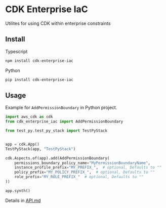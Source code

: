 <!--
Copyright Amazon.com, Inc. or its affiliates. All Rights Reserved.
SPDX-License-Identifier: Apache-2.0
-->

# CDK Enterprise IaC

Utilites for using CDK within enterprise constraints

## Install

Typescript

```zsh
npm install cdk-enterprise-iac
```

Python

```zsh
pip install cdk-enterprise-iac
```

## Usage

Example for `AddPermissionBoundary` in Python project.

```python
import aws_cdk as cdk
from cdk_enterprise_iac import AddPermissionBoundary

from test_py.test_py_stack import TestPyStack


app = cdk.App()
TestPyStack(app, "TestPyStack")

cdk.Aspects.of(app).add(AddPermissionBoundary(
    permissions_boundary_policy_name="MyPermissionBoundaryName",
    instance_profile_prefix="MY_PREFIX_",  # optional, Defaults to ""
    policy_prefix="MY_POLICY_PREFIX_",  # optional, Defaults to ""
    role_prefix="MY_ROLE_PREFIX_"  # optional, Defaults to ""
))

app.synth()
```

Details in [API.md](API.md)
